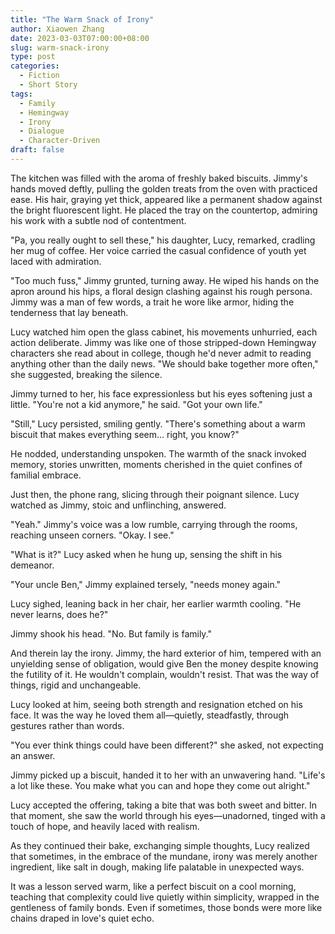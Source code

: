 ```yaml
---
title: "The Warm Snack of Irony"
author: Xiaowen Zhang
date: 2023-03-03T07:00:00+08:00
slug: warm-snack-irony
type: post
categories:
  - Fiction
  - Short Story
tags:
  - Family
  - Hemingway
  - Irony
  - Dialogue
  - Character-Driven
draft: false
---
```


The kitchen was filled with the aroma of freshly baked biscuits. Jimmy's hands moved deftly, pulling the golden treats from the oven with practiced ease. His hair, graying yet thick, appeared like a permanent shadow against the bright fluorescent light. He placed the tray on the countertop, admiring his work with a subtle nod of contentment.

"Pa, you really ought to sell these," his daughter, Lucy, remarked, cradling her mug of coffee. Her voice carried the casual confidence of youth yet laced with admiration.

"Too much fuss," Jimmy grunted, turning away. He wiped his hands on the apron around his hips, a floral design clashing against his rough persona. Jimmy was a man of few words, a trait he wore like armor, hiding the tenderness that lay beneath.

Lucy watched him open the glass cabinet, his movements unhurried, each action deliberate. Jimmy was like one of those stripped-down Hemingway characters she read about in college, though he'd never admit to reading anything other than the daily news. "We should bake together more often," she suggested, breaking the silence.

Jimmy turned to her, his face expressionless but his eyes softening just a little. "You're not a kid anymore," he said. "Got your own life."

"Still," Lucy persisted, smiling gently. "There's something about a warm biscuit that makes everything seem... right, you know?"

He nodded, understanding unspoken. The warmth of the snack invoked memory, stories unwritten, moments cherished in the quiet confines of familial embrace.

Just then, the phone rang, slicing through their poignant silence. Lucy watched as Jimmy, stoic and unflinching, answered.

"Yeah." Jimmy's voice was a low rumble, carrying through the rooms, reaching unseen corners. "Okay. I see."

"What is it?" Lucy asked when he hung up, sensing the shift in his demeanor.

"Your uncle Ben," Jimmy explained tersely, "needs money again."

Lucy sighed, leaning back in her chair, her earlier warmth cooling. "He never learns, does he?"

Jimmy shook his head. "No. But family is family."

And therein lay the irony. Jimmy, the hard exterior of him, tempered with an unyielding sense of obligation, would give Ben the money despite knowing the futility of it. He wouldn't complain, wouldn't resist. That was the way of things, rigid and unchangeable.

Lucy looked at him, seeing both strength and resignation etched on his face. It was the way he loved them all—quietly, steadfastly, through gestures rather than words.

"You ever think things could have been different?" she asked, not expecting an answer.

Jimmy picked up a biscuit, handed it to her with an unwavering hand. "Life's a lot like these. You make what you can and hope they come out alright."

Lucy accepted the offering, taking a bite that was both sweet and bitter. In that moment, she saw the world through his eyes—unadorned, tinged with a touch of hope, and heavily laced with realism.

As they continued their bake, exchanging simple thoughts, Lucy realized that sometimes, in the embrace of the mundane, irony was merely another ingredient, like salt in dough, making life palatable in unexpected ways.

It was a lesson served warm, like a perfect biscuit on a cool morning, teaching that complexity could live quietly within simplicity, wrapped in the gentleness of family bonds. Even if sometimes, those bonds were more like chains draped in love's quiet echo.